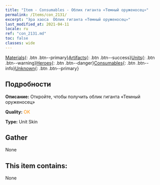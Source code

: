 ```yaml
---
title: "Item - Consumables - Облик гиганта «Темный оруженосец»"
permalink: /Items/con_2131/
excerpt: "Эра хаоса  Облик гиганта «Темный оруженосец»"
last_modified_at: 2021-04-11
locale: ru
ref: "con_2131.md"
toc: false
classes: wide
---
```

 [Materials](/ru/Items/){: .btn .btn--primary}[Artifacts](/ru/Items/Artifacts/){: .btn .btn--success}[Units](/ru/Items/Units/){: .btn .btn--warning}[Heroes](/ru/Items/Heroes/){: .btn .btn--danger}[Consumables](/ru/Items/Consumables/){: .btn .btn--info}[Unknown](/ru/Items/Unknown/){: .btn .btn--primary}

## Подробности
 **Описание:** Откройте, чтобы получить облик гиганта «Темный оруженосец»

 **Quality:** <span style="color: #FF8C00">OK</span>

 **Type:** Unit Skin

## Gather

  None

## This item contains:

  None

